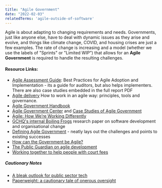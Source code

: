 ```yaml
---
title: "Agile Government"
date: "2022-02-03"
relatedTerms: 'agile-outside-of-software'
---
```


Agile is about adapting to changing requirements and needs. Governments, just like anyone else, have to deal with dynamic issues as they arise and evolve, and things like climate change, COVID, and housing crises are just a few examples. The rate of change is increasing and a model (whether we use the labels of "Sprints" or "Limited WIP”) that allows for an **Agile Government** is required to handle the resulting challenges.

#### Resource Links:

- [Agile Assessment Guide](https://www.gao.gov/products/gao-20-590g): Best Practices for Agile Adoption and Implementation - its a guide for auditors, but also helps implementers. There are also case studies embedded in the full report PDF
- [Agile delivery](https://www.gov.uk/service-manual/agile-delivery) How to work in an agile way: principles, tools and governance.
- [Agile Government Handbook](https://handbook.agilegovleaders.org)
- [Agile Government Center](https://napawash.org/agile-government-center) and [Case Studies of Agile Government](https://napawash.org/agile-government-center/case-studies-resources)
- [Agile: How We’re Working Differently](https://tbs-blog.canada.ca/en/agile-how-were-working-differently)
- [GCHQ's internal Boiling Frogs](https://github.com/gchq/BoilingFrogs) research paper on software development and organisational change
- [Defining Agile Government](https://napawash.org/grand-challenges-blog/defining-agile-government) - neatly lays out the challenges and points to existing successes
- [How can the Government be Agile?](https://medium.com/@inesmergel/how-can-the-government-be-agile-4a0533e1eaa6)
- [The Public Guardian on agile development](https://gds.blog.gov.uk/2014/09/26/the-public-guardian-on-agile-development/)
- [Working together to help people with court fees](https://mojdigital.blog.gov.uk/2015/10/23/working-together-to-help-people-with-court-fees/)

##### Cautionary Notes

- [A bleak outlook for public sector tech](https://sboots.ca/2021/12/15/a-bleak-outlook-for-public-sector-tech/)
- [Paperweight: a cautionary tale of onerous oversight](https://federal-field-notes.ca/articles/2021-12-15-paperweight/?utm_content=buffer8e948&utm_medium=social&utm_source=twitter.com&utm_campaign=buffer#numbers-note)

